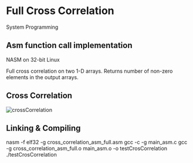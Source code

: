 # Full Cross Correlation
System Programming

## Asm function call implementation
NASM on 32-bit Linux

Full cross correlation on two 1-D arrays.
Returns number of non-zero elements in the output arrays.


## Cross Correlation

![crossCorrelation](https://user-images.githubusercontent.com/32519328/66757561-1b818b80-eea5-11e9-8527-c491a97119b1.png)


## Linking & Compiling

  nasm -f elf32 -g cross_correlation_asm_full.asm
  gcc -c -g main_asm.c
  gcc -g cross_correlation_asm_full.o main_asm.o -o testCrosCorrelation
  ./testCrosCorrelation



